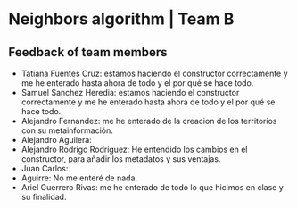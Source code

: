 # Neighbors algorithm | Team B

## Feedback of team members

- Tatiana Fuentes Cruz: estamos haciendo el constructor correctamente y me he enterado hasta ahora de todo y el por qué se hace todo.
- Samuel Sanchez Heredia: estamos haciendo el constructor correctamente y me he enterado hasta ahora de todo y el por qué se hace todo.
- Alejandro Fernandez: me he enterado de la creacion de los territorios con su metainformación.
- Alejandro Aguilera:
- Alejandro Rodrigo Rodriguez: He entendido los cambios en el constructor, para añadir los metadatos y sus ventajas.
- Juan Carlos:
- Aguirre: No me enteré de nada. 
- Ariel Guerrero Rivas: me he enterado de todo lo que hicimos en clase y su finalidad.
